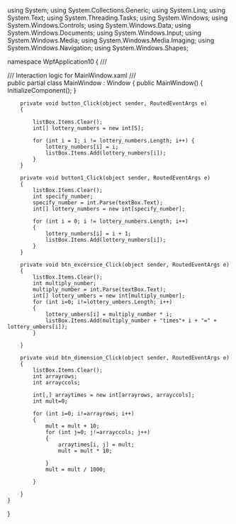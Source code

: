 using System;
using System.Collections.Generic;
using System.Linq;
using System.Text;
using System.Threading.Tasks;
using System.Windows;
using System.Windows.Controls;
using System.Windows.Data;
using System.Windows.Documents;
using System.Windows.Input;
using System.Windows.Media;
using System.Windows.Media.Imaging;
using System.Windows.Navigation;
using System.Windows.Shapes;

namespace WpfApplication10
{
    /// <summary>
    /// Interaction logic for MainWindow.xaml
    /// </summary>
    public partial class MainWindow : Window
    {
        public MainWindow()
        {
            InitializeComponent();
        }

        private void button_Click(object sender, RoutedEventArgs e)
        {

            listBox.Items.Clear();
            int[] lottery_numbers = new int[5];
            
            for (int i = 1; i != lottery_numbers.Length; i++) {
                lottery_numbers[i] = i;
                listBox.Items.Add(lottery_numbers[i]);
            }
        }

        private void button1_Click(object sender, RoutedEventArgs e)
        {
            listBox.Items.Clear();
            int specify_number;
            specify_number = int.Parse(textBox.Text);
            int[] lottery_numbers = new int[specify_number];

            for (int i = 0; i != lottery_numbers.Length; i++)
            {
                lottery_numbers[i] = i + 1;
                listBox.Items.Add(lottery_numbers[i]);
            }
        }

        private void btn_excersice_Click(object sender, RoutedEventArgs e)
        {
            listBox.Items.Clear();
            int multiply_number;
            multiply_number = int.Parse(textBox.Text);
            int[] lottery_umbers = new int[multiply_number];
            for (int i=0; i!=lottery_umbers.Length; i++)
            {
                lottery_umbers[i] = multiply_number * i;
                listBox.Items.Add(multiply_number + "times"+ i + "=" + lottery_umbers[i]);
            }
            
        }

        private void btn_dimension_Click(object sender, RoutedEventArgs e)
        {
            listBox.Items.Clear();
            int arrayrows;
            int arrayccols;

            int[,] arraytimes = new int[arrayrows, arrayccols];
            int mult=0;

            for (int i=0; i!=arrayrows; i++)
            {
                mult = mult + 10;
                for (int j=0; j!=arrayccols; j++)
                {
                    arraytimes[i, j] = mult;
                    mult = mult * 10;

                }
                mult = mult / 1000;

            }

        }
    }
}
